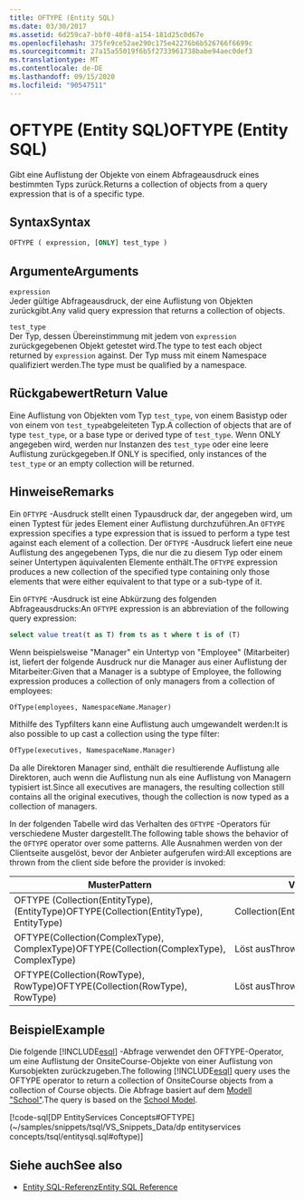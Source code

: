 ```yaml
---
title: OFTYPE (Entity SQL)
ms.date: 03/30/2017
ms.assetid: 6d259ca7-bbf0-40f8-a154-181d25c0d67e
ms.openlocfilehash: 375fe9ce52ae290c175e42276b6b526766f6699c
ms.sourcegitcommit: 27a15a55019f6b5f2733961738babe94aec0def3
ms.translationtype: MT
ms.contentlocale: de-DE
ms.lasthandoff: 09/15/2020
ms.locfileid: "90547511"
---
```

# <a name="oftype-entity-sql"></a><span data-ttu-id="0985f-102">OFTYPE (Entity SQL)</span><span class="sxs-lookup"><span data-stu-id="0985f-102">OFTYPE (Entity SQL)</span></span>
<span data-ttu-id="0985f-103">Gibt eine Auflistung der Objekte von einem Abfrageausdruck eines bestimmten Typs zurück.</span><span class="sxs-lookup"><span data-stu-id="0985f-103">Returns a collection of objects from a query expression that is of a specific type.</span></span>  
  
## <a name="syntax"></a><span data-ttu-id="0985f-104">Syntax</span><span class="sxs-lookup"><span data-stu-id="0985f-104">Syntax</span></span>  
  
```sql  
OFTYPE ( expression, [ONLY] test_type )  
```  
  
## <a name="arguments"></a><span data-ttu-id="0985f-105">Argumente</span><span class="sxs-lookup"><span data-stu-id="0985f-105">Arguments</span></span>  
 `expression`  
 <span data-ttu-id="0985f-106">Jeder gültige Abfrageausdruck, der eine Auflistung von Objekten zurückgibt.</span><span class="sxs-lookup"><span data-stu-id="0985f-106">Any valid query expression that returns a collection of objects.</span></span>  
  
 `test_type`  
 <span data-ttu-id="0985f-107">Der Typ, dessen Übereinstimmung mit jedem von `expression` zurückgegebenen Objekt getestet wird.</span><span class="sxs-lookup"><span data-stu-id="0985f-107">The type to test each object returned by `expression` against.</span></span> <span data-ttu-id="0985f-108">Der Typ muss mit einem Namespace qualifiziert werden.</span><span class="sxs-lookup"><span data-stu-id="0985f-108">The type must be qualified by a namespace.</span></span>  
  
## <a name="return-value"></a><span data-ttu-id="0985f-109">Rückgabewert</span><span class="sxs-lookup"><span data-stu-id="0985f-109">Return Value</span></span>  
 <span data-ttu-id="0985f-110">Eine Auflistung von Objekten vom Typ `test_type`, von einem Basistyp oder von einem von `test_type`abgeleiteten Typ.</span><span class="sxs-lookup"><span data-stu-id="0985f-110">A collection of objects that are of type `test_type`, or a base type or derived type of `test_type`.</span></span> <span data-ttu-id="0985f-111">Wenn ONLY angegeben wird, werden nur Instanzen des `test_type` oder eine leere Auflistung zurückgegeben.</span><span class="sxs-lookup"><span data-stu-id="0985f-111">If ONLY is specified, only instances of the `test_type` or an empty collection will be returned.</span></span>  
  
## <a name="remarks"></a><span data-ttu-id="0985f-112">Hinweise</span><span class="sxs-lookup"><span data-stu-id="0985f-112">Remarks</span></span>  
 <span data-ttu-id="0985f-113">Ein `OFTYPE` -Ausdruck stellt einen Typausdruck dar, der angegeben wird, um einen Typtest für jedes Element einer Auflistung durchzuführen.</span><span class="sxs-lookup"><span data-stu-id="0985f-113">An `OFTYPE` expression specifies a type expression that is issued to perform a type test against each element of a collection.</span></span>  <span data-ttu-id="0985f-114">Der `OFTYPE` -Ausdruck liefert eine neue Auflistung des angegebenen Typs, die nur die zu diesem Typ oder einem seiner Untertypen äquivalenten Elemente enthält.</span><span class="sxs-lookup"><span data-stu-id="0985f-114">The `OFTYPE` expression produces a new collection of the specified type containing only those elements that were either equivalent to that type or a sub-type of it.</span></span>  
  
 <span data-ttu-id="0985f-115">Ein `OFTYPE` -Ausdruck ist eine Abkürzung des folgenden Abfrageausdrucks:</span><span class="sxs-lookup"><span data-stu-id="0985f-115">An `OFTYPE` expression is an abbreviation of the following query expression:</span></span>  
  
```sql  
select value treat(t as T) from ts as t where t is of (T)  
```  
  
 <span data-ttu-id="0985f-116">Wenn beispielsweise "Manager" ein Untertyp von "Employee" (Mitarbeiter) ist, liefert der folgende Ausdruck nur die Manager aus einer Auflistung der Mitarbeiter:</span><span class="sxs-lookup"><span data-stu-id="0985f-116">Given that a Manager is a subtype of Employee, the following expression produces a collection of only managers from a collection of employees:</span></span>  
  
```sql  
OfType(employees, NamespaceName.Manager)  
```  
  
 <span data-ttu-id="0985f-117">Mithilfe des Typfilters kann eine Auflistung auch umgewandelt werden:</span><span class="sxs-lookup"><span data-stu-id="0985f-117">It is also possible to up cast a collection using the type filter:</span></span>  
  
```sql
OfType(executives, NamespaceName.Manager)  
```  
  
 <span data-ttu-id="0985f-118">Da alle Direktoren Manager sind, enthält die resultierende Auflistung alle Direktoren, auch wenn die Auflistung nun als eine Auflistung von Managern typisiert ist.</span><span class="sxs-lookup"><span data-stu-id="0985f-118">Since all executives are managers, the resulting collection still contains all the original executives, though the collection is now typed as a collection of managers.</span></span>  
  
 <span data-ttu-id="0985f-119">In der folgenden Tabelle wird das Verhalten des `OFTYPE` -Operators für verschiedene Muster dargestellt.</span><span class="sxs-lookup"><span data-stu-id="0985f-119">The following table shows the behavior of the `OFTYPE` operator over some patterns.</span></span> <span data-ttu-id="0985f-120">Alle Ausnahmen werden von der Clientseite ausgelöst, bevor der Anbieter aufgerufen wird:</span><span class="sxs-lookup"><span data-stu-id="0985f-120">All exceptions are thrown from the client side before the provider is invoked:</span></span>  
  
|<span data-ttu-id="0985f-121">Muster</span><span class="sxs-lookup"><span data-stu-id="0985f-121">Pattern</span></span>|<span data-ttu-id="0985f-122">Verhalten</span><span class="sxs-lookup"><span data-stu-id="0985f-122">Behavior</span></span>|  
|-------------|--------------|  
|<span data-ttu-id="0985f-123">OFTYPE (Collection(EntityType), (EntityType)</span><span class="sxs-lookup"><span data-stu-id="0985f-123">OFTYPE(Collection(EntityType), EntityType)</span></span>|<span data-ttu-id="0985f-124">Collection(EntityType)</span><span class="sxs-lookup"><span data-stu-id="0985f-124">Collection(EntityType)</span></span>|  
|<span data-ttu-id="0985f-125">OFTYPE(Collection(ComplexType), ComplexType)</span><span class="sxs-lookup"><span data-stu-id="0985f-125">OFTYPE(Collection(ComplexType), ComplexType)</span></span>|<span data-ttu-id="0985f-126">Löst aus</span><span class="sxs-lookup"><span data-stu-id="0985f-126">Throws</span></span>|  
|<span data-ttu-id="0985f-127">OFTYPE(Collection(RowType), RowType)</span><span class="sxs-lookup"><span data-stu-id="0985f-127">OFTYPE(Collection(RowType), RowType)</span></span>|<span data-ttu-id="0985f-128">Löst aus</span><span class="sxs-lookup"><span data-stu-id="0985f-128">Throws</span></span>|  
  
## <a name="example"></a><span data-ttu-id="0985f-129">Beispiel</span><span class="sxs-lookup"><span data-stu-id="0985f-129">Example</span></span>  
 <span data-ttu-id="0985f-130">Die folgende [!INCLUDE[esql](../../../../../../includes/esql-md.md)] -Abfrage verwendet den OFTYPE-Operator, um eine Auflistung der OnsiteCourse-Objekte von einer Auflistung von Kursobjekten zurückzugeben.</span><span class="sxs-lookup"><span data-stu-id="0985f-130">The following [!INCLUDE[esql](../../../../../../includes/esql-md.md)] query uses the OFTYPE operator to return a collection of OnsiteCourse objects from a collection of Course objects.</span></span> <span data-ttu-id="0985f-131">Die Abfrage basiert auf dem [Modell "School"](/previous-versions/dotnet/netframework-4.0/bb896300(v=vs.100)).</span><span class="sxs-lookup"><span data-stu-id="0985f-131">The query is based on the [School Model](/previous-versions/dotnet/netframework-4.0/bb896300(v=vs.100)).</span></span>  
  
 [!code-sql[DP EntityServices Concepts#OFTYPE](~/samples/snippets/tsql/VS_Snippets_Data/dp entityservices concepts/tsql/entitysql.sql#oftype)]  
  
## <a name="see-also"></a><span data-ttu-id="0985f-132">Siehe auch</span><span class="sxs-lookup"><span data-stu-id="0985f-132">See also</span></span>

- [<span data-ttu-id="0985f-133">Entity SQL-Referenz</span><span class="sxs-lookup"><span data-stu-id="0985f-133">Entity SQL Reference</span></span>](entity-sql-reference.md)

